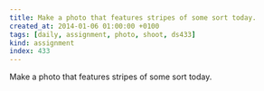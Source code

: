 ```yaml
---
title: Make a photo that features stripes of some sort today.
created_at: 2014-01-06 01:00:00 +0100
tags: [daily, assignment, photo, shoot, ds433]
kind: assignment
index: 433
---
```


Make a photo that features stripes of some sort today.
